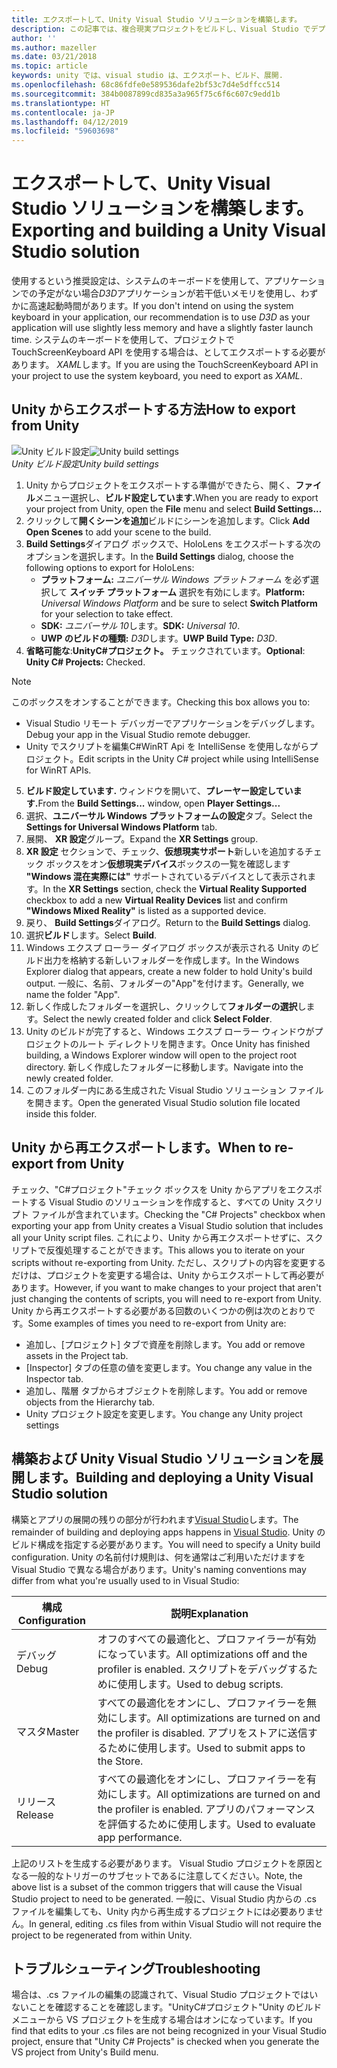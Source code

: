 ```yaml
---
title: エクスポートして、Unity Visual Studio ソリューションを構築します。
description: この記事では、複合現実プロジェクトをビルドし、Visual Studio でデプロイできるように Unity からエクスポートします。
author: ''
ms.author: mazeller
ms.date: 03/21/2018
ms.topic: article
keywords: unity では、visual studio は、エクスポート、ビルド、展開.
ms.openlocfilehash: 68c86fdfe0e589536dafe2bf53c7d4e5dffcc514
ms.sourcegitcommit: 384b0087899cd835a3a965f75c6f6c607c9edd1b
ms.translationtype: HT
ms.contentlocale: ja-JP
ms.lasthandoff: 04/12/2019
ms.locfileid: "59603698"
---
```

# <a name="exporting-and-building-a-unity-visual-studio-solution"></a><span data-ttu-id="1bc3c-104">エクスポートして、Unity Visual Studio ソリューションを構築します。</span><span class="sxs-lookup"><span data-stu-id="1bc3c-104">Exporting and building a Unity Visual Studio solution</span></span>

<span data-ttu-id="1bc3c-105">使用するという推奨設定は、システムのキーボードを使用して、アプリケーションでの予定がない場合*D3D*アプリケーションが若干低いメモリを使用し、わずかに高速起動時間があります。</span><span class="sxs-lookup"><span data-stu-id="1bc3c-105">If you don't intend on using the system keyboard in your application, our recommendation is to use *D3D* as your application will use slightly less memory and have a slightly faster launch time.</span></span> <span data-ttu-id="1bc3c-106">システムのキーボードを使用して、プロジェクトで TouchScreenKeyboard API を使用する場合は、としてエクスポートする必要があります。 *XAML*します。</span><span class="sxs-lookup"><span data-stu-id="1bc3c-106">If you are using the TouchScreenKeyboard API in your project to use the system keyboard, you need to export as *XAML*.</span></span>

## <a name="how-to-export-from-unity"></a><span data-ttu-id="1bc3c-107">Unity からエクスポートする方法</span><span class="sxs-lookup"><span data-stu-id="1bc3c-107">How to export from Unity</span></span>

<span data-ttu-id="1bc3c-108">![Unity ビルド設定](images/unitybuildsettings-300px.png)</span><span class="sxs-lookup"><span data-stu-id="1bc3c-108">![Unity build settings](images/unitybuildsettings-300px.png)</span></span><br>
<span data-ttu-id="1bc3c-109">*Unity ビルド設定*</span><span class="sxs-lookup"><span data-stu-id="1bc3c-109">*Unity build settings*</span></span>

1. <span data-ttu-id="1bc3c-110">Unity からプロジェクトをエクスポートする準備ができたら、開く、**ファイル**メニュー選択し、**ビルド設定しています.**</span><span class="sxs-lookup"><span data-stu-id="1bc3c-110">When you are ready to export your project from Unity, open the **File** menu and select **Build Settings...**</span></span>
2. <span data-ttu-id="1bc3c-111">クリックして**開くシーンを追加**ビルドにシーンを追加します。</span><span class="sxs-lookup"><span data-stu-id="1bc3c-111">Click **Add Open Scenes** to add your scene to the build.</span></span>
3. <span data-ttu-id="1bc3c-112">**Build Settings**ダイアログ ボックスで、HoloLens をエクスポートする次のオプションを選択します。</span><span class="sxs-lookup"><span data-stu-id="1bc3c-112">In the **Build Settings** dialog, choose the following options to export for HoloLens:</span></span>
   * <span data-ttu-id="1bc3c-113">**プラットフォーム:**  *ユニバーサル Windows プラットフォーム* を必ず選択して **スイッチ プラットフォーム** 選択を有効にします。</span><span class="sxs-lookup"><span data-stu-id="1bc3c-113">**Platform:** *Universal Windows Platform* and be sure to select **Switch Platform** for your selection to take effect.</span></span>
   * <span data-ttu-id="1bc3c-114">**SDK:**  *ユニバーサル 10*します。</span><span class="sxs-lookup"><span data-stu-id="1bc3c-114">**SDK:** *Universal 10*.</span></span>
   * <span data-ttu-id="1bc3c-115">**UWP のビルドの種類:**  *D3D*します。</span><span class="sxs-lookup"><span data-stu-id="1bc3c-115">**UWP Build Type:** *D3D*.</span></span>
4. <span data-ttu-id="1bc3c-116">**省略可能な**:**UnityC#プロジェクト。** チェックされています。</span><span class="sxs-lookup"><span data-stu-id="1bc3c-116">**Optional**: **Unity C# Projects:** Checked.</span></span>

>[!NOTE]
><span data-ttu-id="1bc3c-117">このボックスをオンすることができます。</span><span class="sxs-lookup"><span data-stu-id="1bc3c-117">Checking this box allows you to:</span></span>
>* <span data-ttu-id="1bc3c-118">Visual Studio リモート デバッガーでアプリケーションをデバッグします。</span><span class="sxs-lookup"><span data-stu-id="1bc3c-118">Debug your app in the Visual Studio remote debugger.</span></span>
>* <span data-ttu-id="1bc3c-119">Unity でスクリプトを編集C#WinRT Api を IntelliSense を使用しながらプロジェクト。</span><span class="sxs-lookup"><span data-stu-id="1bc3c-119">Edit scripts in the Unity C# project while using IntelliSense for WinRT APIs.</span></span>

5. <span data-ttu-id="1bc3c-120">**ビルド設定しています.** ウィンドウを開いて、**プレーヤー設定しています.**</span><span class="sxs-lookup"><span data-stu-id="1bc3c-120">From the **Build Settings...** window, open **Player Settings...**</span></span>
6. <span data-ttu-id="1bc3c-121">選択、**ユニバーサル Windows プラットフォームの設定**タブ。</span><span class="sxs-lookup"><span data-stu-id="1bc3c-121">Select the **Settings for Universal Windows Platform** tab.</span></span>
7. <span data-ttu-id="1bc3c-122">展開、 **XR 設定**グループ。</span><span class="sxs-lookup"><span data-stu-id="1bc3c-122">Expand the **XR Settings** group.</span></span>
8. <span data-ttu-id="1bc3c-123">**XR 設定** セクションで、チェック、**仮想現実サポート**新しいを追加するチェック ボックスをオン**仮想現実デバイス**ボックスの一覧を確認します **"Windows 混在実際には"** サポートされているデバイスとして表示されます。</span><span class="sxs-lookup"><span data-stu-id="1bc3c-123">In the **XR Settings** section, check the **Virtual Reality Supported** checkbox to add a new **Virtual Reality Devices** list and confirm **"Windows Mixed Reality"** is listed as a supported device.</span></span>
9. <span data-ttu-id="1bc3c-124">戻り、 **Build Settings**ダイアログ。</span><span class="sxs-lookup"><span data-stu-id="1bc3c-124">Return to the **Build Settings** dialog.</span></span>
10. <span data-ttu-id="1bc3c-125">選択**ビルド**します。</span><span class="sxs-lookup"><span data-stu-id="1bc3c-125">Select **Build**.</span></span>
11. <span data-ttu-id="1bc3c-126">Windows エクスプ ローラー ダイアログ ボックスが表示される Unity のビルド出力を格納する新しいフォルダーを作成します。</span><span class="sxs-lookup"><span data-stu-id="1bc3c-126">In the Windows Explorer dialog that appears, create a new folder to hold Unity's build output.</span></span> <span data-ttu-id="1bc3c-127">一般に、名前、フォルダーの"App"を付けます。</span><span class="sxs-lookup"><span data-stu-id="1bc3c-127">Generally, we name the folder "App".</span></span>
12. <span data-ttu-id="1bc3c-128">新しく作成したフォルダーを選択し、クリックして**フォルダーの選択**します。</span><span class="sxs-lookup"><span data-stu-id="1bc3c-128">Select the newly created folder and click **Select Folder**.</span></span>
13. <span data-ttu-id="1bc3c-129">Unity のビルドが完了すると、Windows エクスプ ローラー ウィンドウがプロジェクトのルート ディレクトリを開きます。</span><span class="sxs-lookup"><span data-stu-id="1bc3c-129">Once Unity has finished building, a Windows Explorer window will open to the project root directory.</span></span> <span data-ttu-id="1bc3c-130">新しく作成したフォルダーに移動します。</span><span class="sxs-lookup"><span data-stu-id="1bc3c-130">Navigate into the newly created folder.</span></span>
14. <span data-ttu-id="1bc3c-131">このフォルダー内にある生成された Visual Studio ソリューション ファイルを開きます。</span><span class="sxs-lookup"><span data-stu-id="1bc3c-131">Open the generated Visual Studio solution file located inside this folder.</span></span>

## <a name="when-to-re-export-from-unity"></a><span data-ttu-id="1bc3c-132">Unity から再エクスポートします。</span><span class="sxs-lookup"><span data-stu-id="1bc3c-132">When to re-export from Unity</span></span>

<span data-ttu-id="1bc3c-133">チェック、"C#プロジェクト"チェック ボックスを Unity からアプリをエクスポートする Visual Studio のソリューションを作成すると、すべての Unity スクリプト ファイルが含まれています。</span><span class="sxs-lookup"><span data-stu-id="1bc3c-133">Checking the "C# Projects" checkbox when exporting your app from Unity creates a Visual Studio solution that includes all your Unity script files.</span></span> <span data-ttu-id="1bc3c-134">これにより、Unity から再エクスポートせずに、スクリプトで反復処理することができます。</span><span class="sxs-lookup"><span data-stu-id="1bc3c-134">This allows you to iterate on your scripts without re-exporting from Unity.</span></span> <span data-ttu-id="1bc3c-135">ただし、スクリプトの内容を変更するだけは、プロジェクトを変更する場合は、Unity からエクスポートして再必要があります。</span><span class="sxs-lookup"><span data-stu-id="1bc3c-135">However, if you want to make changes to your project that aren't just changing the contents of scripts, you will need to re-export from Unity.</span></span> <span data-ttu-id="1bc3c-136">Unity から再エクスポートする必要がある回数のいくつかの例は次のとおりです。</span><span class="sxs-lookup"><span data-stu-id="1bc3c-136">Some examples of times you need to re-export from Unity are:</span></span>
* <span data-ttu-id="1bc3c-137">追加し、[プロジェクト] タブで資産を削除します。</span><span class="sxs-lookup"><span data-stu-id="1bc3c-137">You add or remove assets in the Project tab.</span></span>
* <span data-ttu-id="1bc3c-138">[Inspector] タブの任意の値を変更します。</span><span class="sxs-lookup"><span data-stu-id="1bc3c-138">You change any value in the Inspector tab.</span></span>
* <span data-ttu-id="1bc3c-139">追加し、階層 タブからオブジェクトを削除します。</span><span class="sxs-lookup"><span data-stu-id="1bc3c-139">You add or remove objects from the Hierarchy tab.</span></span>
* <span data-ttu-id="1bc3c-140">Unity プロジェクト設定を変更します。</span><span class="sxs-lookup"><span data-stu-id="1bc3c-140">You change any Unity project settings</span></span>

## <a name="building-and-deploying-a-unity-visual-studio-solution"></a><span data-ttu-id="1bc3c-141">構築および Unity Visual Studio ソリューションを展開します。</span><span class="sxs-lookup"><span data-stu-id="1bc3c-141">Building and deploying a Unity Visual Studio solution</span></span>

<span data-ttu-id="1bc3c-142">構築とアプリの展開の残りの部分が行われます[Visual Studio](using-visual-studio.md)します。</span><span class="sxs-lookup"><span data-stu-id="1bc3c-142">The remainder of building and deploying apps happens in [Visual Studio](using-visual-studio.md).</span></span> <span data-ttu-id="1bc3c-143">Unity のビルド構成を指定する必要があります。</span><span class="sxs-lookup"><span data-stu-id="1bc3c-143">You will need to specify a Unity build configuration.</span></span> <span data-ttu-id="1bc3c-144">Unity の名前付け規則は、何を通常はご利用いただけますを Visual Studio で異なる場合があります。</span><span class="sxs-lookup"><span data-stu-id="1bc3c-144">Unity's naming conventions may differ from what you're usually used to in Visual Studio:</span></span>

|  <span data-ttu-id="1bc3c-145">構成</span><span class="sxs-lookup"><span data-stu-id="1bc3c-145">Configuration</span></span>  |  <span data-ttu-id="1bc3c-146">説明</span><span class="sxs-lookup"><span data-stu-id="1bc3c-146">Explanation</span></span> | 
|----------|----------|
|  <span data-ttu-id="1bc3c-147">デバッグ</span><span class="sxs-lookup"><span data-stu-id="1bc3c-147">Debug</span></span>  |  <span data-ttu-id="1bc3c-148">オフのすべての最適化と、プロファイラーが有効になっています。</span><span class="sxs-lookup"><span data-stu-id="1bc3c-148">All optimizations off and the profiler is enabled.</span></span> <span data-ttu-id="1bc3c-149">スクリプトをデバッグするために使用します。</span><span class="sxs-lookup"><span data-stu-id="1bc3c-149">Used to debug scripts.</span></span> | 
|  <span data-ttu-id="1bc3c-150">マスタ</span><span class="sxs-lookup"><span data-stu-id="1bc3c-150">Master</span></span>  |  <span data-ttu-id="1bc3c-151">すべての最適化をオンにし、プロファイラーを無効にします。</span><span class="sxs-lookup"><span data-stu-id="1bc3c-151">All optimizations are turned on and the profiler is disabled.</span></span> <span data-ttu-id="1bc3c-152">アプリをストアに送信するために使用します。</span><span class="sxs-lookup"><span data-stu-id="1bc3c-152">Used to submit apps to the Store.</span></span> | 
|  <span data-ttu-id="1bc3c-153">リリース</span><span class="sxs-lookup"><span data-stu-id="1bc3c-153">Release</span></span>  |  <span data-ttu-id="1bc3c-154">すべての最適化をオンにし、プロファイラーを有効にします。</span><span class="sxs-lookup"><span data-stu-id="1bc3c-154">All optimizations are turned on and the profiler is enabled.</span></span> <span data-ttu-id="1bc3c-155">アプリのパフォーマンスを評価するために使用します。</span><span class="sxs-lookup"><span data-stu-id="1bc3c-155">Used to evaluate app performance.</span></span> | 

<span data-ttu-id="1bc3c-156">上記のリストを生成する必要があります。 Visual Studio プロジェクトを原因となる一般的なトリガーのサブセットであるに注意してください。</span><span class="sxs-lookup"><span data-stu-id="1bc3c-156">Note, the above list is a subset of the common triggers that will cause the Visual Studio project to need to be generated.</span></span> <span data-ttu-id="1bc3c-157">一般に、Visual Studio 内からの .cs ファイルを編集しても、Unity 内から再生成するプロジェクトには必要ありません。</span><span class="sxs-lookup"><span data-stu-id="1bc3c-157">In general, editing .cs files from within Visual Studio will not require the project to be regenerated from within Unity.</span></span>

## <a name="troubleshooting"></a><span data-ttu-id="1bc3c-158">トラブルシューティング</span><span class="sxs-lookup"><span data-stu-id="1bc3c-158">Troubleshooting</span></span>

<span data-ttu-id="1bc3c-159">場合は、.cs ファイルの編集の認識されて、Visual Studio プロジェクトではいないことを確認することを確認します。"UnityC#プロジェクト"Unity のビルド メニューから VS プロジェクトを生成する場合はオンになっています。</span><span class="sxs-lookup"><span data-stu-id="1bc3c-159">If you find that edits to your .cs files are not being recognized in your Visual Studio project, ensure that "Unity C# Projects" is checked when you generate the VS project from Unity's Build menu.</span></span>
